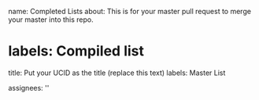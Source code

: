 name: Completed Lists
about: This is for your master pull request to merge your master into this repo.


labels: Compiled list
=======
title: Put your UCID as the title (replace this text)
labels: Master List

assignees: ''